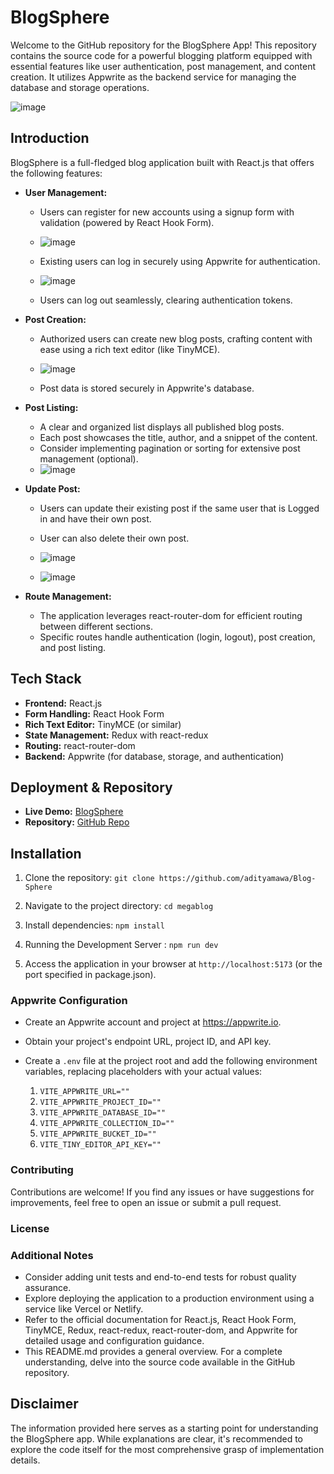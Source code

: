 # BlogSphere
Welcome to the GitHub repository for the BlogSphere App! This repository contains the source code for a powerful blogging platform equipped with essential features like user authentication, post management, and content creation. It utilizes Appwrite as the backend service for managing the database and storage operations.

![image](images/blog-2.png)


## Introduction
BlogSphere is a full-fledged blog application built with React.js that offers the following features:

- **User Management:**
  - Users can register for new accounts using a signup form with validation (powered by React Hook Form).
  - ![image](images/blog-1.png)

  - Existing users can log in securely using Appwrite for authentication.
  - ![image](images/blog-signup.png)

  - Users can log out seamlessly, clearing authentication tokens.
- **Post Creation:**
  - Authorized users can create new blog posts, crafting content with ease using a rich text editor (like TinyMCE).
  - ![image](images/blog-3.png)

  - Post data is stored securely in Appwrite's database.
- **Post Listing:**
  - A clear and organized list displays all published blog posts.
  - Each post showcases the title, author, and a snippet of the content.
  - Consider implementing pagination or sorting for extensive post management (optional).
  - ![image](images/blog-2.png)
- **Update Post:**
  - Users can update their existing post if the same user that is Logged in and have their own post.
  - User can also delete their own post.
  - ![image](images/blog-update-1.png)

  - ![image](images/blog-update-2.png)

- **Route Management:**
  - The application leverages react-router-dom for efficient routing between different sections.
  - Specific routes handle authentication (login, logout), post creation, and post listing.

## Tech Stack

- **Frontend:** React.js
- **Form Handling:** React Hook Form
- **Rich Text Editor:** TinyMCE (or similar)
- **State Management:** Redux with react-redux
- **Routing:** react-router-dom
- **Backend:** Appwrite (for database, storage, and authentication)

## Deployment & Repository

- **Live Demo:** [BlogSphere](https://blog-sphere-eight.vercel.app/)
- **Repository:** [GitHub Repo](https://github.com/adityamawa/Blog-Sphere)


## Installation

1. Clone the repository: `git clone https://github.com/adityamawa/Blog-Sphere`

2. Navigate to the project directory: `cd megablog`

3. Install dependencies: `npm install`

4. Running the Development Server : `npm run dev`

5. Access the application in your browser at `http://localhost:5173` (or the port specified in package.json).

### Appwrite Configuration

- Create an Appwrite account and project at https://appwrite.io.

- Obtain your project's endpoint URL, project ID, and API key.

- Create a `.env` file at the project root and add the following environment variables, replacing placeholders with your actual values:

  1. `VITE_APPWRITE_URL=""`
  2. `VITE_APPWRITE_PROJECT_ID=""`
  3. `VITE_APPWRITE_DATABASE_ID=""`
  4. `VITE_APPWRITE_COLLECTION_ID=""`
  5. `VITE_APPWRITE_BUCKET_ID=""`
  6. `VITE_TINY_EDITOR_API_KEY=""`

### Contributing

Contributions are welcome! If you find any issues or have suggestions for improvements, feel free to open an issue or submit a pull request.
### License
<!-- This project is licensed under the Apache License - see the [LICENSE](https://github.com/rajanjha9235/mega-blog/blob/main/LICENSE) file for details. -->

### Additional Notes

- Consider adding unit tests and end-to-end tests for robust quality assurance.
- Explore deploying the application to a production environment using a service like Vercel or Netlify.
- Refer to the official documentation for React.js, React Hook Form, TinyMCE, Redux, react-redux, react-router-dom, and Appwrite for detailed usage and configuration guidance.
- This README.md provides a general overview. For a complete understanding, delve into the source code available in the GitHub repository.

## Disclaimer

The information provided here serves as a starting point for understanding the BlogSphere app. While explanations are clear, it's recommended to explore the code itself for the most comprehensive grasp of implementation details.